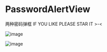 # PasswordAlertView
两种密码弹框  IF YOU LIKE PLEASE STAR IT >-<


![image](https://github.com/Luoxusheng2016/POPPassword/blob/master/Password1.png)

![image](https://github.com/Luoxusheng2016/POPPassword/blob/master/Password2.png)



